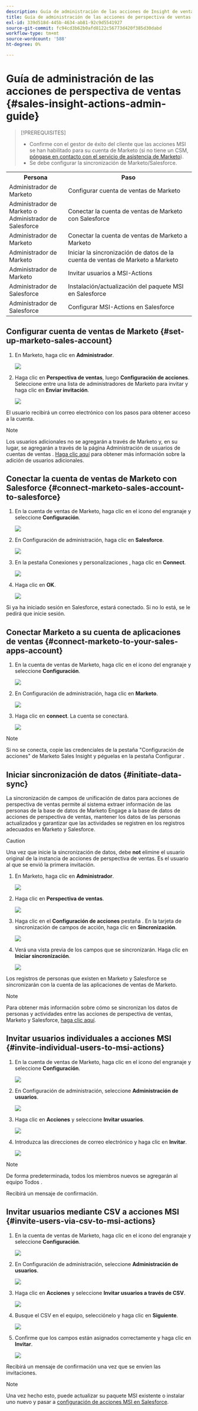 ```yaml
---
description: Guía de administración de las acciones de Insight de ventas - Documentos de Marketo - Documentación del producto
title: Guía de administración de las acciones de perspectiva de ventas
exl-id: 339d518d-445b-4634-ab81-92c9d5541927
source-git-commit: fc94cd3b62b0afd8122c56773d420f385d30dabd
workflow-type: tm+mt
source-wordcount: '588'
ht-degree: 0%

---
```


# Guía de administración de las acciones de perspectiva de ventas {#sales-insight-actions-admin-guide}

>[!PREREQUISITES]
>
>* Confirme con el gestor de éxito del cliente que las acciones MSI se han habilitado para su cuenta de Marketo (si no tiene un CSM, [póngase en contacto con el servicio de asistencia de Marketo](https://nation.marketo.com/t5/support/ct-p/Support)).
>* Se debe configurar la sincronización de Marketo/Salesforce.


<table>
 <tr>
  <th>Persona</th>
  <th>Paso</th>
 </tr>
 <tr>
  <td>Administrador de Marketo</td>
  <td>Configurar cuenta de ventas de Marketo</td>
 </tr>
 <tr>
  <td>Administrador de Marketo o <br/>Administrador de Salesforce</td>
  <td>Conectar la cuenta de ventas de Marketo con Salesforce</td>
 </tr>
 <tr>
  <td>Administrador de Marketo</td>
  <td>Conectar la cuenta de ventas de Marketo a Marketo</td>
 </tr>
 <tr>
  <td>Administrador de Marketo</td>
  <td>Iniciar la sincronización de datos de la cuenta de ventas de Marketo a Marketo</td>
 </tr>
 <tr>
  <td>Administrador de Marketo</td>
  <td>Invitar usuarios a MSI-Actions</td>
 </tr>
 <tr>
  <td>Administrador de Salesforce</td>
  <td>Instalación/actualización del paquete MSI en Salesforce</td>
 </tr>
 <tr>
  <td>Administrador de Salesforce</td>
  <td>Configurar MSI-Actions en Salesforce</td>
 </tr>
</table>

## Configurar cuenta de ventas de Marketo {#set-up-marketo-sales-account}

1. En Marketo, haga clic en **Administrador**.

   ![](assets/msi-actions-admin-guide-1.png)

1. Haga clic en **Perspectiva de ventas**, luego **Configuración de acciones**. Seleccione entre una lista de administradores de Marketo para invitar y haga clic en **Enviar invitación**.

   ![](assets/msi-actions-admin-guide-2.png)

El usuario recibirá un correo electrónico con los pasos para obtener acceso a la cuenta.

>[!NOTE]
>
>Los usuarios adicionales no se agregarán a través de Marketo y, en su lugar, se agregarán a través de la página Administración de usuarios de cuentas de ventas . [Haga clic aquí](/help/marketo/product-docs/marketo-sales-connect/admin/invite-users.md) para obtener más información sobre la adición de usuarios adicionales.

## Conectar la cuenta de ventas de Marketo con Salesforce {#connect-marketo-sales-account-to-salesforce}

1. En la cuenta de ventas de Marketo, haga clic en el icono del engranaje y seleccione **Configuración**.

   ![](assets/msi-actions-admin-guide-3.png)

1. En Configuración de administración, haga clic en **Salesforce**.

   ![](assets/msi-actions-admin-guide-4.png)

1. En la pestaña Conexiones y personalizaciones , haga clic en **Connect**.

   ![](assets/msi-actions-admin-guide-5.png)

1. Haga clic en **OK**.

   ![](assets/msi-actions-admin-guide-6.png)

Si ya ha iniciado sesión en Salesforce, estará conectado. Si no lo está, se le pedirá que inicie sesión.

## Conectar Marketo a su cuenta de aplicaciones de ventas {#connect-marketo-to-your-sales-apps-account}

1. En la cuenta de ventas de Marketo, haga clic en el icono del engranaje y seleccione **Configuración**.

   ![](assets/msi-actions-admin-guide-7.png)

1. En Configuración de administración, haga clic en **Marketo**.

   ![](assets/msi-actions-admin-guide-8.png)

1. Haga clic en **connect**. La cuenta se conectará.

   ![](assets/msi-actions-admin-guide-9.png)

>[!NOTE]
>
>Si no se conecta, copie las credenciales de la pestaña &quot;Configuración de acciones&quot; de Marketo Sales Insight y péguelas en la pestaña Configurar .

## Iniciar sincronización de datos {#initiate-data-sync}

La sincronización de campos de unificación de datos para acciones de perspectiva de ventas permite al sistema extraer información de las personas de la base de datos de Marketo Engage a la base de datos de acciones de perspectiva de ventas, mantener los datos de las personas actualizados y garantizar que las actividades se registren en los registros adecuados en Marketo y Salesforce.

>[!CAUTION]
>
>Una vez que inicie la sincronización de datos, debe **not** elimine el usuario original de la instancia de acciones de perspectiva de ventas. Es el usuario al que se envió la primera invitación.

1. En Marketo, haga clic en **Administrador**.

   ![](assets/msi-actions-admin-guide-10.png)

1. Haga clic en **Perspectiva de ventas**.

   ![](assets/msi-actions-admin-guide-11.png)

1. Haga clic en el **Configuración de acciones** pestaña . En la tarjeta de sincronización de campos de acción, haga clic en **Sincronización**.

   ![](assets/msi-actions-admin-guide-12.png)

1. Verá una vista previa de los campos que se sincronizarán. Haga clic en **Iniciar sincronización**.

   ![](assets/msi-actions-admin-guide-13.png)

Los registros de personas que existen en Marketo y Salesforce se sincronizarán con la cuenta de las aplicaciones de ventas de Marketo.

>[!NOTE]
>
>Para obtener más información sobre cómo se sincronizan los datos de personas y actividades entre las acciones de perspectiva de ventas, Marketo y Salesforce, [haga clic aquí](/help/marketo/product-docs/marketo-sales-insight/actions/admin/actions-data-sync-faq.md).

## Invitar usuarios individuales a acciones MSI {#invite-individual-users-to-msi-actions}

1. En la cuenta de ventas de Marketo, haga clic en el icono del engranaje y seleccione **Configuración**.

   ![](assets/msi-actions-admin-guide-14.png)

1. En Configuración de administración, seleccione **Administración de usuarios**.

   ![](assets/msi-actions-admin-guide-15.png)

1. Haga clic en **Acciones** y seleccione **Invitar usuarios**.

   ![](assets/msi-actions-admin-guide-16.png)

1. Introduzca las direcciones de correo electrónico y haga clic en **Invitar**.

   ![](assets/msi-actions-admin-guide-17.png)

>[!NOTE]
>
>De forma predeterminada, todos los miembros nuevos se agregarán al equipo Todos .

Recibirá un mensaje de confirmación.

## Invitar usuarios mediante CSV a acciones MSI {#invite-users-via-csv-to-msi-actions}

1. En la cuenta de ventas de Marketo, haga clic en el icono del engranaje y seleccione **Configuración**.

   ![](assets/msi-actions-admin-guide-18.png)

1. En Configuración de administración, seleccione **Administración de usuarios**.

   ![](assets/msi-actions-admin-guide-19.png)

1. Haga clic en **Acciones** y seleccione **Invitar usuarios a través de CSV**.

   ![](assets/msi-actions-admin-guide-20.png)

1. Busque el CSV en el equipo, selecciónelo y haga clic en **Siguiente**.

   ![](assets/msi-actions-admin-guide-21.png)

1. Confirme que los campos están asignados correctamente y haga clic en **Invitar**.

   ![](assets/msi-actions-admin-guide-22.png)

Recibirá un mensaje de confirmación una vez que se envíen las invitaciones.

>[!NOTE]
>
>Una vez hecho esto, puede actualizar su paquete MSI existente o instalar uno nuevo y pasar a [configuración de acciones MSI en Salesforce](/help/marketo/product-docs/marketo-sales-insight/actions/salesforce-configuration/sales-insight-actions-configuration-in-salesforce.md).
